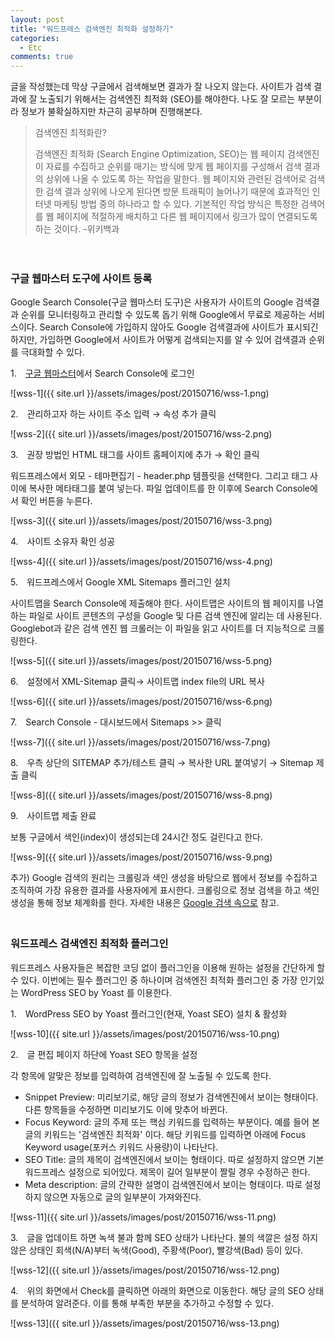 ```yaml
---
layout: post
title: "워드프레스 검색엔진 최적화 설정하기"
categories:
  - Etc
comments: true
---
```


글을 작성했는데 막상 구글에서 검색해보면 결과가 잘 나오지 않는다. 사이트가 검색 결과에 잘 노출되기 위해서는 검색엔진 최적화 (SEO)를 해야한다. 나도 잘 모르는 부분이라 정보가 불확실하지만 차근히 공부하며 진행해본다.

> 검색엔진 최적화란?
> 
> 검색엔진 최적화 (Search Engine Optimization, SEO)는 웹 페이지 검색엔진이 자료를 수집하고 순위를 매기는 방식에 맞게 웹 페이지를 구성해서 검색 결과의 상위에 나올 수 있도록 하는 작업을 말한다. 웹 페이지와 관련된 검색어로 검색한 검색 결과 상위에 나오게 된다면 방문 트래픽이 늘어나기 때문에 효과적인 인터넷 마케팅 방법 중의 하나라고 할 수 있다. 기본적인 작업 방식은 특정한 검색어를 웹 페이지에 적절하게 배치하고 다른 웹 페이지에서 링크가 많이 연결되도록 하는 것이다. -위키백과

　  

### 구글 웹마스터 도구에 사이트 등록

Google Search Console(구글 웹마스터 도구)은 사용자가 사이트의 Google 검색결과 순위를 모니터링하고 관리할 수 있도록 돕기 위해 Google에서 무료로 제공하는 서비스이다. Search Console에 가입하지 않아도 Google 검색결과에 사이트가 표시되긴 하지만, 가입하면 Google에서 사이트가 어떻게 검색되는지를 알 수 있어 검색결과 순위를 극대화할 수 있다.

1.　[구글 웹마스터](https://www.google.com/webmasters/#?modal_active=none)에서 Search Console에 로그인

![wss-1]({{ site.url }}/assets/images/post/20150716/wss-1.png)

2.　관리하고자 하는 사이트 주소 입력 → 속성 추가 클릭

![wss-2]({{ site.url }}/assets/images/post/20150716/wss-2.png)

3.　권장 방법인 HTML 태그를 사이트 홈페이지에 추가 → 확인 클릭

워드프레스에서 외모 - 테마편집기 - header.php 템플릿을 선택한다. 그리고 <head></head> 태그 사이에 복사한 메타태그를 붙여 넣는다. 파일 업데이트를 한 이후에 Search Console에서 확인 버튼을 누른다.

![wss-3]({{ site.url }}/assets/images/post/20150716/wss-3.png)

4.　사이트 소유자 확인 성공

![wss-4]({{ site.url }}/assets/images/post/20150716/wss-4.png)

5.　워드프레스에서 Google XML Sitemaps 플러그인 설치

사이트맵을 Search Console에 제출해야 한다. 사이트맵은 사이트의 웹 페이지를 나열하는 파일로 사이트 콘텐츠의 구성을 Google 및 다른 검색 엔진에 알리는 데 사용된다. Googlebot과 같은 검색 엔진 웹 크롤러는 이 파일을 읽고 사이트를 더 지능적으로 크롤링한다.

![wss-5]({{ site.url }}/assets/images/post/20150716/wss-5.png)

6.　설정에서 XML-Sitemap 클릭→ 사이트맵 index file의 URL 복사

![wss-6]({{ site.url }}/assets/images/post/20150716/wss-6.png)

7.　Search Console - 대시보드에서 Sitemaps >> 클릭

![wss-7]({{ site.url }}/assets/images/post/20150716/wss-7.png)

8.　우측 상단의 SITEMAP 추가/테스트 클릭 → 복사한 URL 붙여넣기 → Sitemap 제출 클릭

![wss-8]({{ site.url }}/assets/images/post/20150716/wss-8.png)

9.　사이트맵 제출 완료

보통 구글에서 색인(index)이 생성되는데 24시간 정도 걸린다고 한다.

![wss-9]({{ site.url }}/assets/images/post/20150716/wss-9.png)

추가) Google 검색의 원리는 크롤링과 색인 생성을 바탕으로 웹에서 정보를 수집하고 조직하여 가장 유용한 결과를 사용자에게 표시한다. 크롤링으로 정보 검색을 하고 색인 생성을 통해 정보 체계화를 한다. 자세한 내용은 [Google 검색 속으로](http://www.google.co.kr/intl/ko/insidesearch/) 참고.  
　

### 워드프레스 검색엔진 최적화 플러그인

워드프레스 사용자들은 복잡한 코딩 없이 플러그인을 이용해 원하는 설정을 간단하게 할 수 있다. 이번에는 필수 플러그인 중 하나이며 검색엔진 최적화 플러그인 중 가장 인기있는 WordPress SEO by Yoast 를 이용한다.

1.　WordPress SEO by Yoast 플러그인(현재,  Yoast SEO) 설치 & 활성화

![wss-10]({{ site.url }}/assets/images/post/20150716/wss-10.png)

2.　글 편집 페이지 하단에 Yoast SEO 항목을 설정

각 항목에 알맞은 정보를 입력하여 검색엔진에 잘 노출될 수 있도록 한다.

* Snippet Preview: 미리보기로, 해당 글의 정보가 검색엔진에서 보이는 형태이다. 다른 항목들을 수정하면 미리보기도 이에 맞추어 바뀐다.
* Focus Keyword: 글의 주제 또는 핵심 키워드를 입력하는 부분이다. 예를 들어 본 글의 키워드는 '검색엔진 최적화' 이다. 해당 키워드를 입력하면 아래에 Focus Keyword usage(포커스 키워드 사용량)이 나타난다.
* SEO Title: 글의 제목이 검색엔진에서 보이는 형태이다. 따로 설정하지 않으면 기본 워드프레스 설정으로 되어있다. 제목이 길어 일부분이 짤릴 경우 수정하곤 한다.
* Meta description: 글의 간략한 설명이 검색엔진에서 보이는 형태이다. 따로 설정하지 않으면 자동으로 글의 일부분이 가져와진다.

![wss-11]({{ site.url }}/assets/images/post/20150716/wss-11.png)

3.　글을 업데이트 하면 녹색 불과 함께 SEO 상태가 나타난다. 불의 색깔은 설정 하지 않은 상태인 회색(N/A)부터 녹색(Good), 주황색(Poor), 빨강색(Bad) 등이 있다.

![wss-12]({{ site.url }}/assets/images/post/20150716/wss-12.png)

4.　위의 화면에서 Check를 클릭하면 아래의 화면으로 이동한다. 해당 글의 SEO 상태를 분석하여 알려준다. 이를 통해 부족한 부분을 추가하고 수정할 수 있다.

![wss-13]({{ site.url }}/assets/images/post/20150716/wss-13.png)
